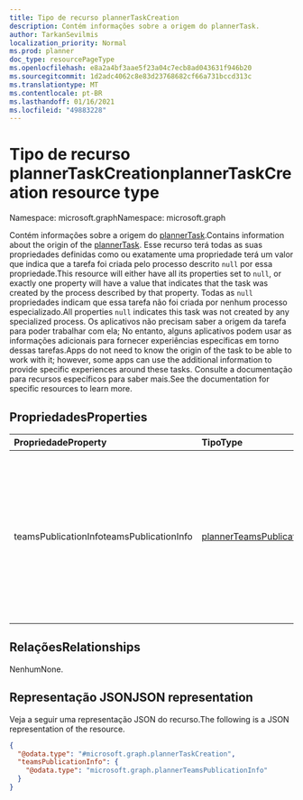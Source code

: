 ```yaml
---
title: Tipo de recurso plannerTaskCreation
description: Contém informações sobre a origem do plannerTask.
author: TarkanSevilmis
localization_priority: Normal
ms.prod: planner
doc_type: resourcePageType
ms.openlocfilehash: e8a2a4bf3aae5f23a04c7ecb8ad043631f946b20
ms.sourcegitcommit: 1d2adc4062c8e83d23768682cf66a731bccd313c
ms.translationtype: MT
ms.contentlocale: pt-BR
ms.lasthandoff: 01/16/2021
ms.locfileid: "49883228"
---
```

# <a name="plannertaskcreation-resource-type"></a><span data-ttu-id="802df-103">Tipo de recurso plannerTaskCreation</span><span class="sxs-lookup"><span data-stu-id="802df-103">plannerTaskCreation resource type</span></span>

<span data-ttu-id="802df-104">Namespace: microsoft.graph</span><span class="sxs-lookup"><span data-stu-id="802df-104">Namespace: microsoft.graph</span></span>

<span data-ttu-id="802df-105">Contém informações sobre a origem do [plannerTask](plannerTask.md).</span><span class="sxs-lookup"><span data-stu-id="802df-105">Contains information about the origin of the [plannerTask](plannerTask.md).</span></span> <span data-ttu-id="802df-106">Esse recurso terá todas as suas propriedades definidas como ou exatamente uma propriedade terá um valor que indica que a tarefa foi criada pelo processo descrito `null` por essa propriedade.</span><span class="sxs-lookup"><span data-stu-id="802df-106">This resource will either have all its properties set to `null`, or exactly one property will have a value that indicates that the task was created by the process described by that property.</span></span> <span data-ttu-id="802df-107">Todas as `null` propriedades indicam que essa tarefa não foi criada por nenhum processo especializado.</span><span class="sxs-lookup"><span data-stu-id="802df-107">All properties `null` indicates this task was not created by any specialized process.</span></span> <span data-ttu-id="802df-108">Os aplicativos não precisam saber a origem da tarefa para poder trabalhar com ela; No entanto, alguns aplicativos podem usar as informações adicionais para fornecer experiências específicas em torno dessas tarefas.</span><span class="sxs-lookup"><span data-stu-id="802df-108">Apps do not need to know the origin of the task to be able to work with it; however, some apps can use the additional information to provide specific experiences around these tasks.</span></span> <span data-ttu-id="802df-109">Consulte a documentação para recursos específicos para saber mais.</span><span class="sxs-lookup"><span data-stu-id="802df-109">See the documentation for specific resources to learn more.</span></span>

## <a name="properties"></a><span data-ttu-id="802df-110">Propriedades</span><span class="sxs-lookup"><span data-stu-id="802df-110">Properties</span></span>
|<span data-ttu-id="802df-111">Propriedade</span><span class="sxs-lookup"><span data-stu-id="802df-111">Property</span></span>|<span data-ttu-id="802df-112">Tipo</span><span class="sxs-lookup"><span data-stu-id="802df-112">Type</span></span>|<span data-ttu-id="802df-113">Descrição</span><span class="sxs-lookup"><span data-stu-id="802df-113">Description</span></span>|
|:---|:---|:---|
|<span data-ttu-id="802df-114">teamsPublicationInfo</span><span class="sxs-lookup"><span data-stu-id="802df-114">teamsPublicationInfo</span></span>|[<span data-ttu-id="802df-115">plannerTeamsPublicationInfo</span><span class="sxs-lookup"><span data-stu-id="802df-115">plannerTeamsPublicationInfo</span></span>](../resources/plannerteamspublicationinfo.md)|<span data-ttu-id="802df-116">Informações sobre o processo de publicação que criou essa tarefa.</span><span class="sxs-lookup"><span data-stu-id="802df-116">Information about the publication process that created this task.</span></span> <span data-ttu-id="802df-117">`null` indica que a tarefa não foi criada por um processo de publicação.</span><span class="sxs-lookup"><span data-stu-id="802df-117">`null` value indicates that the task was not created by a publication process.</span></span>|

## <a name="relationships"></a><span data-ttu-id="802df-118">Relações</span><span class="sxs-lookup"><span data-stu-id="802df-118">Relationships</span></span>
<span data-ttu-id="802df-119">Nenhum</span><span class="sxs-lookup"><span data-stu-id="802df-119">None.</span></span>

## <a name="json-representation"></a><span data-ttu-id="802df-120">Representação JSON</span><span class="sxs-lookup"><span data-stu-id="802df-120">JSON representation</span></span>
<span data-ttu-id="802df-121">Veja a seguir uma representação JSON do recurso.</span><span class="sxs-lookup"><span data-stu-id="802df-121">The following is a JSON representation of the resource.</span></span>
<!-- {
  "blockType": "resource",
  "@odata.type": "microsoft.graph.plannerTaskCreation"
}
-->
``` json
{
  "@odata.type": "#microsoft.graph.plannerTaskCreation",
  "teamsPublicationInfo": {
    "@odata.type": "microsoft.graph.plannerTeamsPublicationInfo"
  }
}
```


